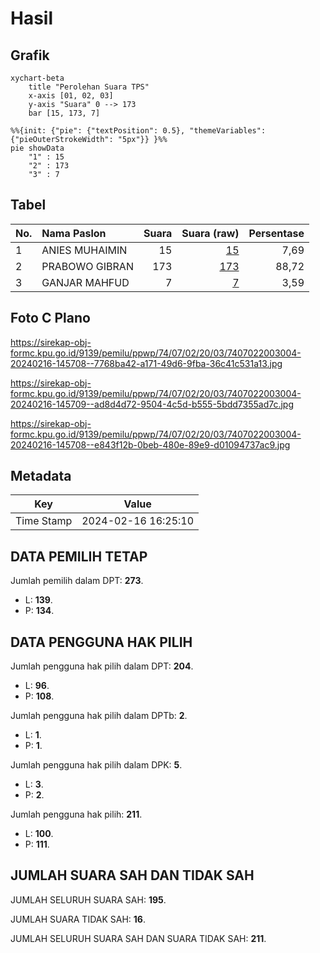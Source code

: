 # Hasil

## Grafik

```mermaid
xychart-beta
    title "Perolehan Suara TPS"
    x-axis [01, 02, 03]
    y-axis "Suara" 0 --> 173
    bar [15, 173, 7]
```

```mermaid
%%{init: {"pie": {"textPosition": 0.5}, "themeVariables": {"pieOuterStrokeWidth": "5px"}} }%%
pie showData
    "1" : 15
    "2" : 173
    "3" : 7
```

## Tabel

| No. | Nama Paslon    | Suara | Suara (raw) | Persentase |
|:--- |:-------------- | -----:| -----------:| ----------:|
| 1   | ANIES MUHAIMIN | 15    | [15][p-1]   | 7,69       |
| 2   | PRABOWO GIBRAN | 173   | [173][p-2]  | 88,72      |
| 3   | GANJAR MAHFUD  | 7     | [7][p-3]    | 3,59       |


[p-1]: https://github.com/gigit-pemilu/pemilu-2024-74-sulawesi-tenggara/blob/main/pilpres/hitung-suara/sub/74-sulawesi-tenggara/sub/07-wakatobi/sub/02-kaledupa/sub/2003-samabahari/sub/004-tps/sub/paslon-1.txt
[p-2]: https://github.com/gigit-pemilu/pemilu-2024-74-sulawesi-tenggara/blob/main/pilpres/hitung-suara/sub/74-sulawesi-tenggara/sub/07-wakatobi/sub/02-kaledupa/sub/2003-samabahari/sub/004-tps/sub/paslon-2.txt
[p-3]: https://github.com/gigit-pemilu/pemilu-2024-74-sulawesi-tenggara/blob/main/pilpres/hitung-suara/sub/74-sulawesi-tenggara/sub/07-wakatobi/sub/02-kaledupa/sub/2003-samabahari/sub/004-tps/sub/paslon-3.txt

## Foto C Plano

https://sirekap-obj-formc.kpu.go.id/9139/pemilu/ppwp/74/07/02/20/03/7407022003004-20240216-145708--7768ba42-a171-49d6-9fba-36c41c531a13.jpg

https://sirekap-obj-formc.kpu.go.id/9139/pemilu/ppwp/74/07/02/20/03/7407022003004-20240216-145709--ad8d4d72-9504-4c5d-b555-5bdd7355ad7c.jpg

https://sirekap-obj-formc.kpu.go.id/9139/pemilu/ppwp/74/07/02/20/03/7407022003004-20240216-145708--e843f12b-0beb-480e-89e9-d01094737ac9.jpg


## Metadata

| Key        | Value               |
| ---------- | ------------------- |
| Time Stamp | 2024-02-16 16:25:10 |


## DATA PEMILIH TETAP

Jumlah pemilih dalam DPT: **273**.
 * L: **139**.
 * P: **134**.

## DATA PENGGUNA HAK PILIH

Jumlah pengguna hak pilih dalam DPT: **204**.
 * L: **96**.
 * P: **108**.

Jumlah pengguna hak pilih dalam DPTb: **2**.
 * L: **1**.
 * P: **1**.

Jumlah pengguna hak pilih dalam DPK: **5**.
 * L: **3**.
 * P: **2**.

Jumlah pengguna hak pilih: **211**.
 * L: **100**.
 * P: **111**.

## JUMLAH SUARA SAH DAN TIDAK SAH

JUMLAH SELURUH SUARA SAH: **195**.

JUMLAH SUARA TIDAK SAH: **16**.

JUMLAH SELURUH SUARA SAH DAN SUARA TIDAK SAH: **211**.


